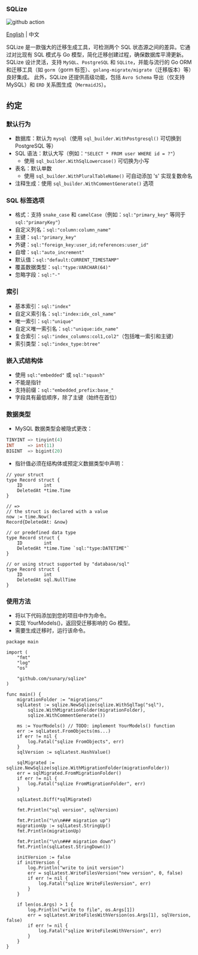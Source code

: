 ### SQLize

![github action](https://github.com/sunary/sqlize/actions/workflows/go.yml/badge.svg)

[English](README.md) | 中文

SQLize 是一款强大的迁移生成工具，可检测两个 SQL 状态源之间的差异。它通过对比现有 SQL 模式与 Go 模型，简化迁移创建过程，确保数据库平滑更新。
SQLize 设计灵活，支持 `MySQL`、`PostgreSQL` 和 `SQLite`，并能与流行的 Go ORM 和迁移工具（如 `gorm`（gorm 标签）、`golang-migrate/migrate`（迁移版本）等）良好集成。
此外，SQLize 还提供高级功能，包括 `Avro Schema` 导出（仅支持 MySQL）和 `ERD` 关系图生成（`MermaidJS`）。

## 约定

### 默认行为

- 数据库：默认为 `mysql`（使用 `sql_builder.WithPostgresql()` 可切换到 PostgreSQL 等）
- SQL 语法：默认大写（例如：`"SELECT * FROM user WHERE id = ?"`）
  - 使用 `sql_builder.WithSqlLowercase()` 可切换为小写
- 表名：默认单数
  - 使用 `sql_builder.WithPluralTableName()` 可自动添加 's' 实现复数命名
- 注释生成：使用 `sql_builder.WithCommentGenerate()` 选项

### SQL 标签选项

- 格式：支持 `snake_case` 和 `camelCase`（例如：`sql:"primary_key"` 等同于 `sql:"primaryKey"`）
- 自定义列名：`sql:"column:column_name"`
- 主键：`sql:"primary_key"`
- 外键：`sql:"foreign_key:user_id;references:user_id"`
- 自增：`sql:"auto_increment"`
- 默认值：`sql:"default:CURRENT_TIMESTAMP"`
- 覆盖数据类型：`sql:"type:VARCHAR(64)"`
- 忽略字段：`sql:"-"`

### 索引

- 基本索引：`sql:"index"`
- 自定义索引名：`sql:"index:idx_col_name"`
- 唯一索引：`sql:"unique"`
- 自定义唯一索引名：`sql:"unique:idx_name"`
- 复合索引：`sql:"index_columns:col1,col2"`（包括唯一索引和主键）
- 索引类型：`sql:"index_type:btree"`

### 嵌入式结构体

- 使用 `sql:"embedded"` 或 `sql:"squash"`
- 不能是指针
- 支持前缀：`sql:"embedded_prefix:base_"`
- 字段具有最低顺序，除了主键（始终在首位）

### 数据类型

- MySQL 数据类型会被隐式更改：

```sql
TINYINT => tinyint(4)
INT     => int(11)
BIGINT  => bigint(20)
```

- 指针值必须在结构体或预定义数据类型中声明：

```golang
// your struct
type Record struct {
	ID        int
	DeletedAt *time.Time
}

// =>
// the struct is declared with a value
now := time.Now()
Record{DeletedAt: &now}

// or predefined data type
type Record struct {
	ID        int
	DeletedAt *time.Time `sql:"type:DATETIME"`
}

// or using struct supported by "database/sql"
type Record struct {
	ID        int
	DeletedAt sql.NullTime
}
```

### 使用方法

- 将以下代码添加到您的项目中作为命令。
- 实现 YourModels()，返回受迁移影响的 Go 模型。
- 需要生成迁移时，运行该命令。

```golang
package main

import (
	"fmt"
	"log"
	"os"

	"github.com/sunary/sqlize"
)

func main() {
	migrationFolder := "migrations/"
	sqlLatest := sqlize.NewSqlize(sqlize.WithSqlTag("sql"),
		sqlize.WithMigrationFolder(migrationFolder),
		sqlize.WithCommentGenerate())

	ms := YourModels() // TODO: implement YourModels() function
	err := sqlLatest.FromObjects(ms...)
	if err != nil {
		log.Fatal("sqlize FromObjects", err)
	}
	sqlVersion := sqlLatest.HashValue()

	sqlMigrated := sqlize.NewSqlize(sqlize.WithMigrationFolder(migrationFolder))
	err = sqlMigrated.FromMigrationFolder()
	if err != nil {
		log.Fatal("sqlize FromMigrationFolder", err)
	}

	sqlLatest.Diff(*sqlMigrated)

	fmt.Println("sql version", sqlVersion)

	fmt.Println("\n\n### migration up")
	migrationUp := sqlLatest.StringUp()
	fmt.Println(migrationUp)

	fmt.Println("\n\n### migration down")
	fmt.Println(sqlLatest.StringDown())

	initVersion := false
	if initVersion {
		log.Println("write to init version")
		err = sqlLatest.WriteFilesVersion("new version", 0, false)
		if err != nil {
			log.Fatal("sqlize WriteFilesVersion", err)
		}
	}

	if len(os.Args) > 1 {
		log.Println("write to file", os.Args[1])
		err = sqlLatest.WriteFilesWithVersion(os.Args[1], sqlVersion, false)
		if err != nil {
			log.Fatal("sqlize WriteFilesWithVersion", err)
		}
	}
}
```